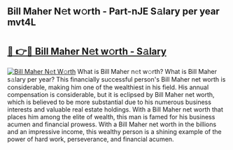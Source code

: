 ## Bill Maher N𝚎t w𝚘rth - Part-nJE S𝚊lary per year mvt4L

# <h2><a href="http://gc3nlhd.nevu.top/?p=Bill+Maher">🔗 👉🔴 Bill Maher N𝚎t w𝚘rth - S𝚊lary</a></h2>

[![Bill Maher N𝚎t W𝚘rth](https://i.imgur.com/Oavwk0R.jpeg)](http://gc3nlhd.nevu.top/?p=Bill+Maher)
What is Bill Maher n𝚎t w𝚘rth? What is Bill Maher s𝚊lary per year?
This financially successful person's Bill Maher net worth is considerable, making him one of the wealthiest in his field. His annual compensation is considerable, but it is eclipsed by Bill Maher net worth, which is believed to be more substantial due to his numerous business interests and valuable real estate holdings. With a Bill Maher net worth that places him among the elite of wealth, this man is famed for his business acumen and financial prowess. With a Bill Maher net worth in the billions and an impressive income, this wealthy person is a shining example of the power of hard work, perseverance, and financial acumen.
